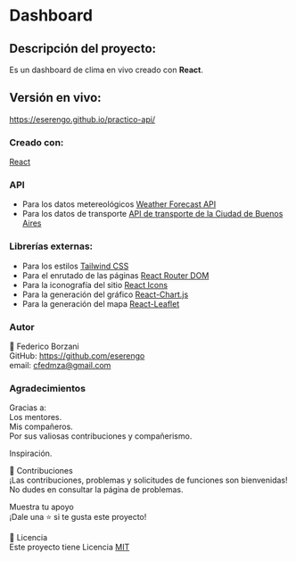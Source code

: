 # Dashboard

## Descripción del proyecto:
Es un dashboard de clima en vivo creado con **React**.

## Versión en vivo:
<https://eserengo.github.io/practico-api/>

### Creado con:
[React](https://es.react.dev/)

### API
- Para los datos metereológicos [Weather Forecast API](https://open-meteo.com/en/docs)
- Para los datos de transporte [API de transporte de la Ciudad de Buenos Aires](https://buenosaires.gob.ar/desarrollourbano/transporte/apitransporte)

### Librerías externas:
- Para los estilos [Tailwind CSS](https://tailwindcss.com/)
- Para el enrutado de las páginas [React Router DOM](https://reactrouter.com/en/main)
- Para la iconografía del sitio [React Icons](https://react-icons.github.io/react-icons/)
- Para la generación del gráfico [React-Chart.js](https://react-chartjs-2.js.org/)
- Para la generación del mapa [React-Leaflet](https://react-leaflet.js.org/)

### Autor
👤 Federico Borzani <br>
GitHub: <https://github.com/eserengo> <br>
email: <cfedmza@gmail.com>

### Agradecimientos
Gracias a: <br>
Los mentores. <br>
Mis compañeros. <br>
Por sus valiosas contribuciones y compañerismo.

Inspiración.

🤝 Contribuciones <br>
¡Las contribuciones, problemas y solicitudes de funciones son bienvenidas! No dudes en consultar la página de problemas.

Muestra tu apoyo <br>
¡Dale una ⭐️ si te gusta este proyecto!

📝 Licencia <br>
Este proyecto tiene Licencia [MIT](https://github.com/eserengo/practico-api/blob/main/LICENSE)
